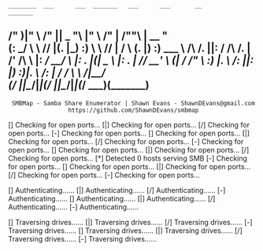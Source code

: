 
    ________  ___      ___  _______   ___      ___       __         _______
   /"       )|"  \    /"  ||   _  "\ |"  \    /"  |     /""\       |   __ "\
  (:   \___/  \   \  //   |(. |_)  :) \   \  //   |    /    \      (. |__) :)
   \___  \    /\  \/.    ||:     \/   /\   \/.    |   /' /\  \     |:  ____/
    __/  \   |: \.        |(|  _  \  |: \.        |  //  __'  \    (|  /
   /" \   :) |.  \    /:  ||: |_)  :)|.  \    /:  | /   /  \   \  /|__/ \
  (_______/  |___|\__/|___|(_______/ |___|\__/|___|(___/    \___)(_______)
 -----------------------------------------------------------------------------
     SMBMap - Samba Share Enumerator | Shawn Evans - ShawnDEvans@gmail.com
                     https://github.com/ShawnDEvans/smbmap

[\] Checking for open ports...
[|] Checking for open ports...
[/] Checking for open ports...
[-] Checking for open ports...
[\] Checking for open ports...
[|] Checking for open ports...
[/] Checking for open ports...
[-] Checking for open ports...
[\] Checking for open ports...
[|] Checking for open ports...
[/] Checking for open ports...
[*] Detected 0 hosts serving SMB
[-] Checking for open ports...
[\] Checking for open ports...
[|] Checking for open ports...
[/] Checking for open ports...
[-] Checking for open ports...
                                                                
[\] Authenticating......
[|] Authenticating......
[/] Authenticating......
[-] Authenticating......
[\] Authenticating......
[|] Authenticating......
[/] Authenticating......
[-] Authenticating......
                                                                
[\] Traversing drives......
[|] Traversing drives......
[/] Traversing drives......
[-] Traversing drives......
[\] Traversing drives......
[|] Traversing drives......
[/] Traversing drives......
[-] Traversing drives......
